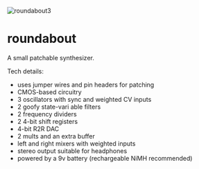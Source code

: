 ![roundabout3](https://user-images.githubusercontent.com/1854586/172068927-263c8054-6ef1-411d-a546-8c2ccda537c7.jpg)

# roundabout

A small patchable synthesizer. 

Tech details:

* uses jumper wires and pin headers for patching
* CMOS-based circuitry
* 3 oscillators with sync and weighted CV inputs
* 2 goofy state-vari able filters
* 2 frequency dividers
* 2 4-bit shift registers
* 4-bit R2R DAC
* 2 mults and an extra buffer
* left and right mixers with weighted inputs
* stereo output suitable for headphones
* powered by a 9v battery (rechargeable NiMH recommended)
